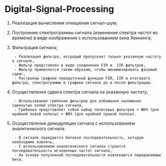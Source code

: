 # Digital-Signal-Processing

1) Реализация вычисления отношения сигнал-шум;

2) Построение спектрограммы сигнала (изменение спектра частот во времени) в виде изображения с использованием окна Хеннинга;

3) Фильтрация сигнала;

        - Реализация фильтра, котрорый пропускает только указанную частоту в сигнале, 
        - Фильтр представлен в виде соединения FIR и  IIR фильтров,
        - Фильтр применяется таким образом, чтобы минимизировать фазовый сдвиг, 
        - Построены графики передаточной функции FIR, IIR и итогового фильтра, спектрограммы и графики сигнала до и после фильтрации.



4) Осуществление сдвига спектра сигнала на указанную частоту;

        - Использование гребенки фильтров для избежания наложения сдвинутых копий спектра сигнала,
        - Гребенка представляет собой набор полосовых фильтров + ФНЧ (для крайней левой полосы) + ФВЧ (для крайней правой полосы).

5) Осуществление демодуляции сигнала с использованием аналитического сигнала.

        - В сигнале передается битовая последовательность, которую необходимо извлечь,
        - С использованием аналитического сигнала строится последовательность мгновенных частот сигнала,
        - На основе полученной последовательности извлекаются передаваемые биты.
